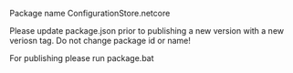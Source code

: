 Package name
ConfigurationStore.netcore

Please update package.json prior to publishing a new version with a new veriosn tag. Do not change package id or name!

For publishing please run package.bat

